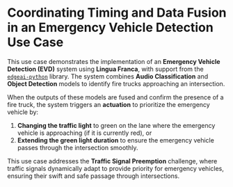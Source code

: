 # Coordinating Timing and Data Fusion in an Emergency Vehicle Detection Use Case  

This use case demonstrates the implementation of an **Emergency Vehicle Detection (EVD)** system using **Lingua Franca**, with support from the [`edgeai-python`](https://github.com/lf-pkgs/edgeai-python) library. The system combines **Audio Classification** and **Object Detection** models to identify fire trucks approaching an intersection. 

When the outputs of these models are fused and confirm the presence of a fire truck, the system triggers an **actuation** to prioritize the emergency vehicle by:  

1. **Changing the traffic light** to green on the lane where the emergency vehicle is approaching (if it is currently red), or  
2. **Extending the green light duration** to ensure the emergency vehicle passes through the intersection smoothly.  

This use case addresses the **Traffic Signal Preemption** challenge, where traffic signals dynamically adapt to provide priority for emergency vehicles, ensuring their swift and safe passage through intersections.  
